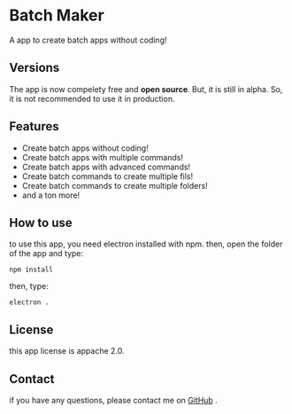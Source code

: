 # Batch Maker
A app to create batch apps without coding!
## Versions
The app is now compelety free and **open source**.
But, it is still in alpha. So, it is not recommended to use it in production.
## Features
* Create batch apps without coding!
* Create batch apps with multiple commands!
* Create batch apps with advanced commands!
* Create batch commands to create multiple fils!
* Create batch commands to create multiple folders!
* and a ton more!
## How to use
to use this app, you need electron installed with npm. then, open the folder of the app and type:
```
npm install
```
then, type:
```
electron .
```
## License
this app license is appache 2.0.
## Contact
if you have any questions, please contact me on [GitHub](https://github.com/ghalbeyou) .
